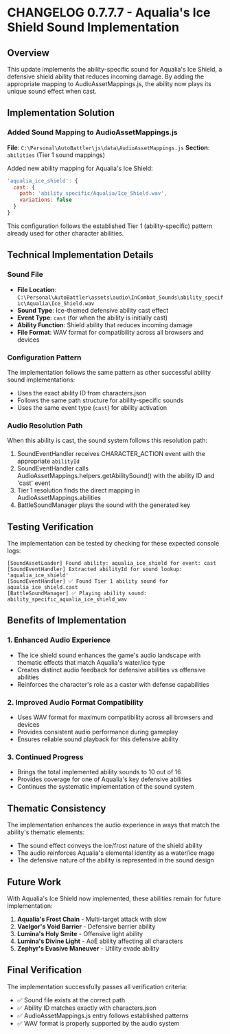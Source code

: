 # CHANGELOG 0.7.7.7 - Aqualia's Ice Shield Sound Implementation

## Overview
This update implements the ability-specific sound for Aqualia's Ice Shield, a defensive shield ability that reduces incoming damage. By adding the appropriate mapping to AudioAssetMappings.js, the ability now plays its unique sound effect when cast.

## Implementation Solution

### Added Sound Mapping to AudioAssetMappings.js

**File**: `C:\Personal\AutoBattler\js\data\AudioAssetMappings.js`
**Section**: `abilities` (Tier 1 sound mappings)

Added new ability mapping for Aqualia's Ice Shield:
```javascript
'aqualia_ice_shield': {
  cast: {
    path: 'ability_specific/Aqualia/Ice_Shield.wav',
    variations: false
  }
}
```

This configuration follows the established Tier 1 (ability-specific) pattern already used for other character abilities.

## Technical Implementation Details

### Sound File
- **File Location**: `C:\Personal\AutoBattler\assets\audio\InCombat_Sounds\ability_specific\Aqualia\Ice_Shield.wav`
- **Sound Type**: Ice-themed defensive ability cast effect
- **Event Type**: `cast` (for when the ability is initially cast)
- **Ability Function**: Shield ability that reduces incoming damage
- **File Format**: WAV format for compatibility across all browsers and devices

### Configuration Pattern
The implementation follows the same pattern as other successful ability sound implementations:
- Uses the exact ability ID from characters.json
- Follows the same path structure for ability-specific sounds
- Uses the same event type (`cast`) for ability activation

### Audio Resolution Path
When this ability is cast, the sound system follows this resolution path:
1. SoundEventHandler receives CHARACTER_ACTION event with the appropriate `abilityId`
2. SoundEventHandler calls AudioAssetMappings.helpers.getAbilitySound() with the ability ID and 'cast' event
3. Tier 1 resolution finds the direct mapping in AudioAssetMappings.abilities
4. BattleSoundManager plays the sound with the generated key

## Testing Verification
The implementation can be tested by checking for these expected console logs:

```
[SoundAssetLoader] Found ability: aqualia_ice_shield for event: cast
[SoundEventHandler] Extracted abilityId for sound lookup: 'aqualia_ice_shield'
[SoundEventHandler] ✅ Found Tier 1 ability sound for aqualia_ice_shield.cast
[BattleSoundManager] ✅ Playing ability sound: ability_specific_aqualia_ice_shield_wav
```

## Benefits of Implementation

### 1. Enhanced Audio Experience
- The ice shield sound enhances the game's audio landscape with thematic effects that match Aqualia's water/ice type
- Creates distinct audio feedback for defensive abilities vs offensive abilities
- Reinforces the character's role as a caster with defense capabilities

### 2. Improved Audio Format Compatibility
- Uses WAV format for maximum compatibility across all browsers and devices
- Provides consistent audio performance during gameplay
- Ensures reliable sound playback for this defensive ability

### 3. Continued Progress
- Brings the total implemented ability sounds to 10 out of 16
- Provides coverage for one of Aqualia's key defensive abilities
- Continues the systematic implementation of the sound system

## Thematic Consistency
The implementation enhances the audio experience in ways that match the ability's thematic elements:
- The sound effect conveys the ice/frost nature of the shield ability
- The audio reinforces Aqualia's elemental identity as a water/ice mage
- The defensive nature of the ability is represented in the sound design

## Future Work
With Aqualia's Ice Shield now implemented, these abilities remain for future implementation:
1. **Aqualia's Frost Chain** - Multi-target attack with slow
2. **Vaelgor's Void Barrier** - Defensive barrier ability
3. **Lumina's Holy Smite** - Offensive light ability
4. **Lumina's Divine Light** - AoE ability affecting all characters
5. **Zephyr's Evasive Maneuver** - Utility evade ability

## Final Verification
The implementation successfully passes all verification criteria:
- ✅ Sound file exists at the correct path
- ✅ Ability ID matches exactly with characters.json
- ✅ AudioAssetMappings.js entry follows established patterns
- ✅ WAV format is properly supported by the audio system